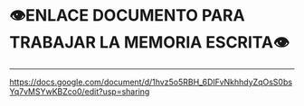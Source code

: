 # 👁️ENLACE DOCUMENTO PARA TRABAJAR LA MEMORIA ESCRITA👁️
<span style="font-size: 24px;"></span>
_____________________________


https://docs.google.com/document/d/1hvz5o5RBH_6DIFvNkhhdyZqOsS0bsYq7vMSYwKBZco0/edit?usp=sharing
